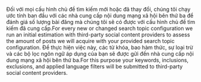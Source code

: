 <span data-ttu-id="4cd0c-101">Đối với mọi cấu hình chủ đề tìm kiếm mới hoặc đã thay đổi, chúng tôi chạy ước tính ban đầu với các nhà cung cấp nội dung mạng xã hội bên thứ ba để đánh giá số lượng bài đăng mà chúng tôi sẽ có được với cấu hình chủ đề tìm kiếm đã cung cấp.</span><span class="sxs-lookup"><span data-stu-id="4cd0c-101">For every new or changed search topic configuration we run an initial estimation with third-party social content providers to assess the amount of posts we will acquire with your provided search topic configuration.</span></span> <span data-ttu-id="4cd0c-102">Để thực hiện việc này, các từ khóa, bao hàm thức, sự loại trừ và các bộ lọc ngôn ngữ áp dụng của bạn sẽ được gửi đến nhà cung cấp nội dung mạng xã hội bên thứ ba.</span><span class="sxs-lookup"><span data-stu-id="4cd0c-102">For this purpose your keywords, inclusions, exclusions, and applied language filters will be submitted to third-party social content providers.</span></span>